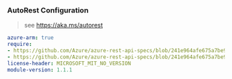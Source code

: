 ### AutoRest Configuration

> see https://aka.ms/autorest

``` yaml
azure-arm: true
require:
- https://github.com/Azure/azure-rest-api-specs/blob/241e964afe675a7be98aa6a2e171a3c5f830816c/specification/storagemover/resource-manager/readme.md
- https://github.com/Azure/azure-rest-api-specs/blob/241e964afe675a7be98aa6a2e171a3c5f830816c/specification/storagemover/resource-manager/readme.go.md
license-header: MICROSOFT_MIT_NO_VERSION
module-version: 1.1.1

```